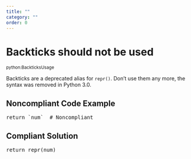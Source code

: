 ```yaml
---
title: ""
category: ""
order: 0
---
```


<h1>Backticks should not be used</h1>
<small>python:BackticksUsage</small>
<br>
<p>Backticks are a deprecated alias for <code>repr()</code>. Don’t use them any more, the syntax was removed in Python 3.0.</p>
<h2>Noncompliant Code Example</h2>
<pre>
return `num`  # Noncompliant
</pre>
<h2>Compliant Solution</h2>
<pre>
return repr(num)
</pre>
